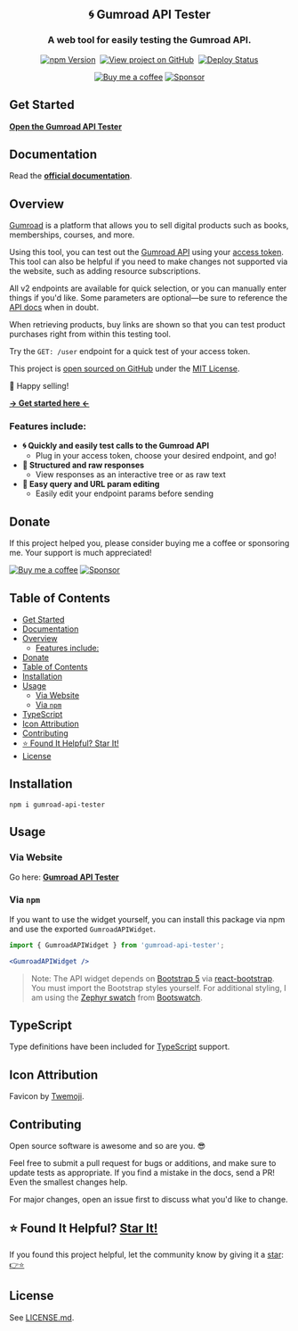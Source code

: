 <h2 align="center">
  🌀 Gumroad API Tester
</h2>
<h3 align="center">
  A web tool for easily testing the Gumroad API.
</h3>
<p align="center">
  <a href="https://badge.fury.io/js/gumroad-api-tester" target="_blank" rel="noopener noreferrer"><img src="https://badge.fury.io/js/gumroad-api-tester.svg" alt="npm Version" /></a>&nbsp;
  <a href="https://github.com/justinmahar/gumroad-api-tester/" target="_blank" rel="noopener noreferrer"><img src="https://img.shields.io/badge/GitHub-Source-success" alt="View project on GitHub" /></a>&nbsp;
  <a href="https://github.com/justinmahar/gumroad-api-tester/actions?query=workflow%3ADeploy" target="_blank" rel="noopener noreferrer"><img src="https://github.com/justinmahar/gumroad-api-tester/workflows/Deploy/badge.svg" alt="Deploy Status" /></a>
</p>
<!-- [lock:donate-badges] 🚫--------------------------------------- -->
<p align="center">
  <a href="https://ko-fi.com/justinmahar"><img src="https://img.shields.io/static/v1?label=Buy%20me%20a%20coffee&message=%E2%9D%A4&logo=KoFi&color=%23fe8e86" alt="Buy me a coffee" /></a>&nbsp;<a href="https://github.com/sponsors/justinmahar" target="_blank" rel="noopener noreferrer"><img src="https://img.shields.io/static/v1?label=Sponsor&message=%E2%9D%A4&logo=GitHub&color=%23fe8e86" alt="Sponsor"/></a>
</p>
<!-- [/lock:donate-badges] ---------------------------------------🚫 -->

## Get Started

**[Open the Gumroad API Tester](https://justinmahar.github.io/gumroad-api-tester/?path=/story/tools-gumroad-api--tester)**

## Documentation

Read the **[official documentation](https://justinmahar.github.io/gumroad-api-tester/)**.

## Overview

[Gumroad](https://gumroad.com/) is a platform that allows you to sell digital products such as books, memberships, courses, and more.

Using this tool, you can test out the [Gumroad API](https://app.gumroad.com/api) using your [access token](https://app.gumroad.com/settings/advanced#application-form). This tool can also be helpful if you need to make changes not supported via the website, such as adding resource subscriptions.

All v2 endpoints are available for quick selection, or you can manually enter things if you'd like. Some parameters are optional—be sure to reference the [API docs](https://app.gumroad.com/api) when in doubt.

When retrieving products, buy links are shown so that you can test product purchases right from within this testing tool.

Try the `GET: /user` endpoint for a quick test of your access token.

This project is [open sourced on GitHub](https://github.com/justinmahar/gumroad-api-tester) under the [MIT License](https://github.com/justinmahar/gumroad-api-tester#mit-license).

🎉 Happy selling!

**[→ Get started here ←](https://justinmahar.github.io/gumroad-api-tester/?path=/story/tools-gumroad-api--tester)**

### Features include:

- **🌀 Quickly and easily test calls to the Gumroad API**
  - Plug in your access token, choose your desired endpoint, and go!
- **🧬 Structured and raw responses**
  - View responses as an interactive tree or as raw text
- **📝 Easy query and URL param editing**
  - Easily edit your endpoint params before sending

<!-- [lock:donate] 🚫--------------------------------------- -->

## Donate 

If this project helped you, please consider buying me a coffee or sponsoring me. Your support is much appreciated!

<a href="https://ko-fi.com/justinmahar"><img src="https://img.shields.io/static/v1?label=Buy%20me%20a%20coffee&message=%E2%9D%A4&logo=KoFi&color=%23fe8e86" alt="Buy me a coffee" /></a>&nbsp;<a href="https://github.com/sponsors/justinmahar" target="_blank" rel="noopener noreferrer"><img src="https://img.shields.io/static/v1?label=Sponsor&message=%E2%9D%A4&logo=GitHub&color=%23fe8e86" alt="Sponsor"/></a>

<!-- [/lock:donate] ---------------------------------------🚫 -->

## Table of Contents

- [Get Started](#get-started)
- [Documentation](#documentation)
- [Overview](#overview)
  - [Features include:](#features-include)
- [Donate](#donate)
- [Table of Contents](#table-of-contents)
- [Installation](#installation)
- [Usage](#usage)
  - [Via Website](#via-website)
  - [Via `npm`](#via-npm)
- [TypeScript](#typescript)
- [Icon Attribution](#icon-attribution)
- [Contributing](#contributing)
- [⭐ Found It Helpful? Star It!](#-found-it-helpful-star-it)
- [License](#license)


## Installation

```
npm i gumroad-api-tester
```

## Usage

### Via Website

Go here: **[Gumroad API Tester](https://justinmahar.github.io/gumroad-api-tester/?path=/story/tools-gumroad-api--tester)**

### Via `npm`

If you want to use the widget yourself, you can install this package via npm and use the exported `GumroadAPIWidget`.

```jsx
import { GumroadAPIWidget } from 'gumroad-api-tester';
```

```jsx
<GumroadAPIWidget />
```

> Note: The API widget depends on [Bootstrap 5](https://getbootstrap.com/docs/5.0/getting-started/introduction/) via [react-bootstrap](https://react-bootstrap.github.io/). You must import the Bootstrap styles yourself. For additional styling, I am using the [Zephyr swatch](https://bootswatch.com/zephyr/) from [Bootswatch](https://bootswatch.com/).

<!-- [lock:typescript] 🚫--------------------------------------- -->

## TypeScript

Type definitions have been included for [TypeScript](https://www.typescriptlang.org/) support.

<!-- [/lock:typescript] ---------------------------------------🚫 -->

<!-- [lock:icon] 🚫--------------------------------------- -->

## Icon Attribution

Favicon by [Twemoji](https://github.com/twitter/twemoji).

<!-- [/lock:icon] ---------------------------------------🚫 -->

<!-- [lock:contributing] 🚫--------------------------------------- -->

## Contributing

Open source software is awesome and so are you. 😎

Feel free to submit a pull request for bugs or additions, and make sure to update tests as appropriate. If you find a mistake in the docs, send a PR! Even the smallest changes help.

For major changes, open an issue first to discuss what you'd like to change.

<!-- [/lock:contributing] --------------------------------------🚫 -->

## ⭐ Found It Helpful? [Star It!](https://github.com/justinmahar/gumroad-api-tester/stargazers)

If you found this project helpful, let the community know by giving it a [star](https://github.com/justinmahar/gumroad-api-tester/stargazers): [👉⭐](https://github.com/justinmahar/gumroad-api-tester/stargazers)

## License

See [LICENSE.md](https://justinmahar.github.io/gumroad-api-tester/?path=/docs/license--docs).
